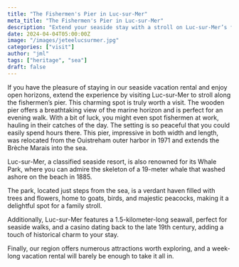 ```yaml
---
title: "The Fishermen's Pier in Luc-sur-Mer"
meta_title: "The Fishermen's Pier in Luc-sur-Mer"
description: "Extend your seaside stay with a stroll on Luc-sur-Mer’s fishermen’s pier. Enjoy breathtaking views, the Whale Park, a scenic seawall, and rich local history!"
date: 2024-04-04T05:00:00Z
image: "/images/jeteelucsurmer.jpg"
categories: ["visit"]
author: "jml"
tags: ["heritage", "sea"]
draft: false
---
```


If you have the pleasure of staying in our seaside vacation rental and enjoy open horizons, extend the experience by visiting Luc-sur-Mer to stroll along the fishermen’s pier. This charming spot is truly worth a visit. The wooden pier offers a breathtaking view of the marine horizon and is perfect for an evening walk. With a bit of luck, you might even spot fishermen at work, hauling in their catches of the day. The setting is so peaceful that you could easily spend hours there. This pier, impressive in both width and length, was relocated from the Ouistreham outer harbor in 1971 and extends the Brèche Marais into the sea.

Luc-sur-Mer, a classified seaside resort, is also renowned for its Whale Park, where you can admire the skeleton of a 19-meter whale that washed ashore on the beach in 1885.

The park, located just steps from the sea, is a verdant haven filled with trees and flowers, home to goats, birds, and majestic peacocks, making it a delightful spot for a family stroll.

Additionally, Luc-sur-Mer features a 1.5-kilometer-long seawall, perfect for seaside walks, and a casino dating back to the late 19th century, adding a touch of historical charm to your stay.

Finally, our region offers numerous attractions worth exploring, and a week-long vacation rental will barely be enough to take it all in.
